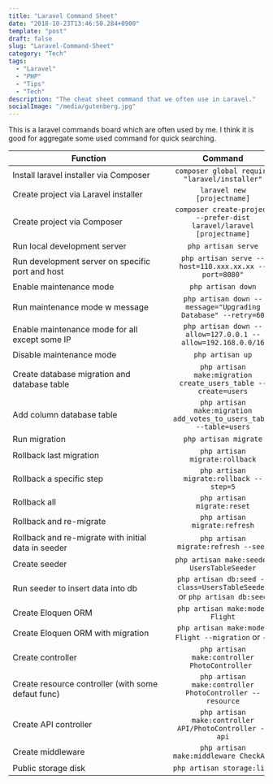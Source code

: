```yaml
---
title: "Laravel Command Sheet"
date: "2018-10-23T13:46:50.284+0900"
template: "post"
draft: false
slug: "Laravel-Command-Sheet"
category: "Tech"
tags:
  - "Laravel"
  - "PHP"
  - "Tips"
  - "Tech"
description: "The cheat sheet command that we often use in Laravel."
socialImage: "/media/gutenberg.jpg"
---
```


This is a laravel commands board which are often used by me. I think it is good for aggregate some used command for quick searching.

| <div style="width:300px">Function</div>   |                    Command                                               |
| --------------------------------------------------------------|:------------------------------------------------------------------------:| 
| Install laravel installer via Composer                        | `composer global require "laravel/installer"`                            |
| Create project via Laravel installer                          | `laravel new [projectname]`                                              |
| Create project via Composer                                   | `composer create-project --prefer-dist laravel/laravel [projectname]`    |
| Run local development server                                  | `php artisan serve`                                                      |
| Run development server on specific port and host              | `php artisan serve --host=110.xxx.xx.xx --port=8080"`                    |
| Enable maintenance mode                                       | `php artisan down`                                                       |
| Run maintenance mode w message                                | `php artisan down --message="Upgrading Database" --retry=60`             |
| Enable maintenance mode for all except some IP                | `php artisan down --allow=127.0.0.1 --allow=192.168.0.0/16`              |
| Disable maintenance mode                                      | `php artisan up`                                                         |
| Create database migration and database table                  | `php artisan make:migration create_users_table --create=users`           |
| Add column database table                                     | `php artisan make:migration add_votes_to_users_table --table=users`      |
| Run migration                                                 | `php artisan migrate`                                                    |
| Rollback last migration                                       | `php artisan migrate:rollback`                                           |
| Rollback a specific step                                      | `php artisan migrate:rollback --step=5`                                  |
| Rollback all                                                  | `php artisan migrate:reset`                                              |
| Rollback and re-migrate                                       | `php artisan migrate:refresh`                                            |
| Rollback and re-migrate with initial data in seeder           | `php artisan migrate:refresh --seed`                                     |
| Create seeder                                                 | `php artisan make:seeder UsersTableSeeder`                               |
| Run seeder to insert data into db                             | `php artisan db:seed --class=UsersTableSeeder` or `php artisan db:seed`  |
| Create Eloquen ORM                                            | `php artisan make:model Flight`                                          |
| Create Eloquen ORM with migration                             | `php artisan make:model Flight --migration` or `-m`                      |
| Create controller                                             | `php artisan make:controller PhotoController `                           |
| Create resource controller (with some defaut func)            | `php artisan make:controller PhotoController --resource`                 |
| Create API controller                                         | `php artisan make:controller API/PhotoController --api`                  |
| Create middleware                                             | `php artisan make:middleware CheckAge`                                   |
| Public storage disk                                           | `php artisan storage:link`                                               |